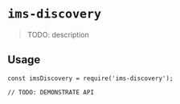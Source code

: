 # `ims-discovery`

> TODO: description

## Usage

```
const imsDiscovery = require('ims-discovery');

// TODO: DEMONSTRATE API
```
